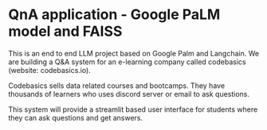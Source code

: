 # QnA application - Google PaLM model and FAISS 
This is an end to end LLM project based on Google Palm and Langchain. We are building a Q&A system for an e-learning company called codebasics (website: codebasics.io). 

Codebasics sells data related courses and bootcamps. They have thousands of learners who uses discord server or email to ask questions. 

This system will provide a streamlit based user interface for students where they can ask questions and get answers.

